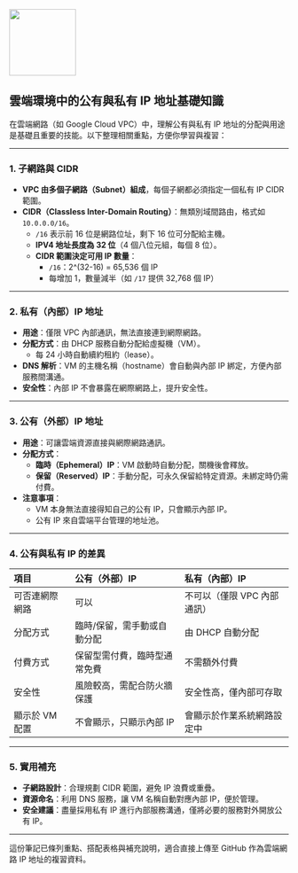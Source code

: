 <img src="https://r2cdn.perplexity.ai/pplx-full-logo-primary-dark%402x.png" class="logo" width="120"/>

## 雲端環境中的公有與私有 IP 地址基礎知識

在雲端網路（如 Google Cloud VPC）中，理解公有與私有 IP 地址的分配與用途是基礎且重要的技能。以下整理相關重點，方便你學習與複習：

---

### 1. 子網路與 CIDR

- **VPC 由多個子網路（Subnet）組成**，每個子網都必須指定一個私有 IP CIDR 範圍。
- **CIDR（Classless Inter-Domain Routing）**：無類別域間路由，格式如 `10.0.0.0/16`。
    - `/16` 表示前 16 位是網路位址，剩下 16 位可分配給主機。
    - **IPV4 地址長度為 32 位**（4 個八位元組，每個 8 位）。
    - **CIDR 範圍決定可用 IP 數量**：
        - `/16`：2^(32-16) = 65,536 個 IP
        - 每增加 1，數量減半（如 `/17` 提供 32,768 個 IP）

---

### 2. 私有（內部）IP 地址

- **用途**：僅限 VPC 內部通訊，無法直接連到網際網路。
- **分配方式**：由 DHCP 服務自動分配給虛擬機（VM）。
    - 每 24 小時自動續約租約（lease）。
- **DNS 解析**：VM 的主機名稱（hostname）會自動與內部 IP 綁定，方便內部服務間溝通。
- **安全性**：內部 IP 不會暴露在網際網路上，提升安全性。

---

### 3. 公有（外部）IP 地址

- **用途**：可讓雲端資源直接與網際網路通訊。
- **分配方式**：
    - **臨時（Ephemeral）IP**：VM 啟動時自動分配，關機後會釋放。
    - **保留（Reserved）IP**：手動分配，可永久保留給特定資源。未綁定時仍需付費。
- **注意事項**：
    - VM 本身無法直接得知自己的公有 IP，只會顯示內部 IP。
    - 公有 IP 來自雲端平台管理的地址池。

---

### 4. 公有與私有 IP 的差異

| 項目 | 公有（外部）IP | 私有（內部）IP |
| :-- | :-- | :-- |
| 可否連網際網路 | 可以 | 不可以（僅限 VPC 內部通訊） |
| 分配方式 | 臨時/保留，需手動或自動分配 | 由 DHCP 自動分配 |
| 付費方式 | 保留型需付費，臨時型通常免費 | 不需額外付費 |
| 安全性 | 風險較高，需配合防火牆保護 | 安全性高，僅內部可存取 |
| 顯示於 VM 配置 | 不會顯示，只顯示內部 IP | 會顯示於作業系統網路設定中 |


---

### 5. 實用補充

- **子網路設計**：合理規劃 CIDR 範圍，避免 IP 浪費或重疊。
- **資源命名**：利用 DNS 服務，讓 VM 名稱自動對應內部 IP，便於管理。
- **安全建議**：盡量採用私有 IP 進行內部服務溝通，僅將必要的服務對外開放公有 IP。

---

這份筆記已條列重點、搭配表格與補充說明，適合直接上傳至 GitHub 作為雲端網路 IP 地址的複習資料。

